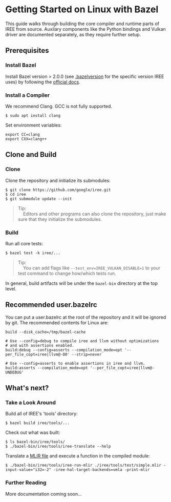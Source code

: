 # Getting Started on Linux with Bazel

<!--
Notes to those updating this guide:

    * This document should be __simple__ and cover essential items only.
      Notes for optional components should go in separate files.

    * This document parallels getting_started_windows_bazel.md.
      Please keep them in sync.
-->

This guide walks through building the core compiler and runtime parts of IREE
from source. Auxilary components like the Python bindings and Vulkan driver are
documented separately, as they require further setup.

## Prerequisites

### Install Bazel

Install Bazel version > 2.0.0 (see
[.bazelversion](https://github.com/google/iree/blob/master/.bazelversion) for
the specific version IREE uses) by following the
[official docs](https://docs.bazel.build/versions/master/install.html).

### Install a Compiler

We recommend Clang. GCC is not fully supported.

```shell
$ sudo apt install clang
```

Set environment variables:

```shell
export CC=clang
export CXX=clang++
```

## Clone and Build

### Clone

Clone the repository and initialize its submodules:

```shell
$ git clone https://github.com/google/iree.git
$ cd iree
$ git submodule update --init
```

> Tip:<br>
> &nbsp;&nbsp;&nbsp;&nbsp;Editors and other programs can also clone the
> repository, just make sure that they initialize the submodules.

### Build

Run all core tests:

```shell
$ bazel test -k iree/...
```

> Tip:<br>
> &nbsp;&nbsp;&nbsp;&nbsp;You can add flags like
> `--test_env=IREE_VULKAN_DISABLE=1` to your test command to change how/which
> tests run.

In general, build artifacts will be under the `bazel-bin` directory at the top
level.

## Recommended user.bazelrc

You can put a user.bazelrc at the root of the repository and it will be ignored
by git. The recommended contents for Linux are:

```
build --disk_cache=/tmp/bazel-cache

# Use --config=debug to compile iree and llvm without optimizations
# and with assertions enabled.
build:debug --config=asserts --compilation_mode=opt '--per_file_copt=iree|llvm@-O0' --strip=never

# Use --config=asserts to enable assertions in iree and llvm.
build:asserts --compilation_mode=opt '--per_file_copt=iree|llvm@-UNDEBUG'
```

## What's next?

### Take a Look Around

Build all of IREE's 'tools' directory:

```shell
$ bazel build iree/tools/...
```

Check out what was built:

```shell
$ ls bazel-bin/iree/tools/
$ ./bazel-bin/iree/tools/iree-translate --help
```

Translate a
[MLIR file](https://github.com/google/iree/blob/master/iree/tools/test/simple.mlir)
and execute a function in the compiled module:

```shell
$ ./bazel-bin/iree/tools/iree-run-mlir ./iree/tools/test/simple.mlir -input-value="i32=-2" -iree-hal-target-backends=vmla -print-mlir
```

### Further Reading

More documentation coming soon...

<!-- TODO(scotttodd): Vulkan on Linux -->
<!-- TODO(scotttodd): Running samples -->
<!-- TODO(scotttodd): "getting_started.md" equivalent for iree-translate etc. -->
